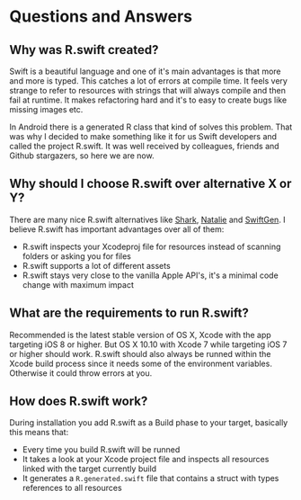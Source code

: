 # Questions and Answers

## Why was R.swift created?

Swift is a beautiful language and one of it's main advantages is that more and more is typed. This catches a lot of errors at compile time. It feels very strange to refer to resources with strings that will always compile and then fail at runtime. It makes refactoring hard and it's to easy to create bugs like missing images etc.

In Android there is a generated R class that kind of solves this problem. That was why I decided to make something like it for us Swift developers and called the project R.swift. It was well received by colleagues, friends and Github stargazers, so here we are now.

## Why should I choose R.swift over alternative X or Y?

There are many nice R.swift alternatives like [Shark](https://github.com/kaandedeoglu/Shark), [Natalie](https://github.com/krzyzanowskim/Natalie) and [SwiftGen](https://github.com/AliSoftware/SwiftGen). I believe R.swift has important advantages over all of them:
- R.swift inspects your Xcodeproj file for resources instead of scanning folders or asking you for files
- R.swift supports a lot of different assets
- R.swift stays very close to the vanilla Apple API's, it's a minimal code change with maximum impact

## What are the requirements to run R.swift?

Recommended is the latest stable version of OS X, Xcode with the app targeting iOS 8 or higher. But OS X 10.10 with Xcode 7 while targeting iOS 7 or higher should work. R.swift should also always be runned within the Xcode build process since it needs some of the environment variables. Otherwise it could throw errors at you.

## How does R.swift work?

During installation you add R.swift as a Build phase to your target, basically this means that:
- Every time you build R.swift will be runned
- It takes a look at your Xcode project file and inspects all resources linked with the target currently build
- It generates a `R.generated.swift` file that contains a struct with types references to all resources
